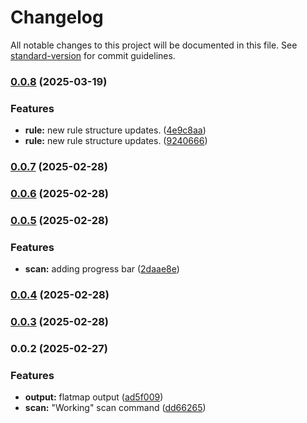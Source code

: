 # Changelog

All notable changes to this project will be documented in this file. See [standard-version](https://github.com/conventional-changelog/standard-version) for commit guidelines.

### [0.0.8](https://github.com/CayceCodes/cayce-cli/compare/v0.0.7...v0.0.8) (2025-03-19)


### Features

* **rule:** new rule structure updates. ([4e9c8aa](https://github.com/CayceCodes/cayce-cli/commit/4e9c8aa37ab051d95ab5ebc5df2d8dde9a854510))
* **rule:** new rule structure updates. ([9240666](https://github.com/CayceCodes/cayce-cli/commit/9240666f16f8f26fe054ba9a6105ffa2276d198b))

### [0.0.7](https://github.com/CayceCodes/cayce-cli/compare/v0.0.6...v0.0.7) (2025-02-28)

### [0.0.6](https://github.com/CayceCodes/cayce-cli/compare/v0.0.5...v0.0.6) (2025-02-28)

### [0.0.5](https://github.com/CayceCodes/cayce-cli/compare/v0.0.4...v0.0.5) (2025-02-28)


### Features

* **scan:** adding progress bar ([2daae8e](https://github.com/CayceCodes/cayce-cli/commit/2daae8e715f00f051369e91cee3aa32b75d4c807))

### [0.0.4](https://github.com/CayceCodes/cayce-cli/compare/v0.0.3...v0.0.4) (2025-02-28)

### [0.0.3](https://github.com/CayceCodes/cayce-cli/compare/v0.0.2...v0.0.3) (2025-02-28)

### 0.0.2 (2025-02-27)


### Features

* **output:** flatmap output ([ad5f009](https://github.com/CayceCodes/cayce-cli/commit/ad5f009f3a8784db364ea0af46d9751d9a945810))
* **scan:** "Working" scan command ([dd66265](https://github.com/CayceCodes/cayce-cli/commit/dd66265577e433f6f3a15701f8047a5c409bf3b3))
